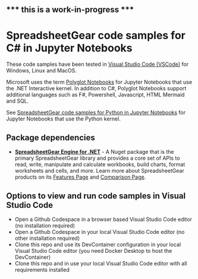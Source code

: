 ## *** this is a work-in-progress ***

# SpreadsheetGear code samples for C# in Jupyter Notebooks #

These code samples have been tested in [Visual Studio Code (VSCode)](https://code.visualstudio.com/) for Windows, Linux and MacOS.

Microsoft uses the term [Polyglot Notebooks](https://devblogs.microsoft.com/dotnet/announcing-polyglot-notebooks-harness-the-power-of-multilanguage-notebooks-in-visual-studio-code/) for Jupyter Notebooks that use the .NET Interactive kernel. In addition to C#, Polyglot Notebooks support additional languages such as F#, Powershell, Javascript, HTML Mermaid and SQL. 

See [SpreadsheetGear code samples for Python in Jupyter Notebooks](https://github.com/tracktownsoftware/SpreadsheetGearCodeSamples_JupyterPython) for Jupyter Notebooks that use the Python kernel. 

## Package dependencies ##
*   **[SpreadsheetGear Engine for .NET](https://www.nuget.org/packages/SpreadsheetGear/9.1.44-beta)** - A Nuget package that is the primary SpreadsheetGear library and provides a core set of APIs to read, write, manipulate and calculate workbooks, build charts, format worksheets and cells, and more. Learn more about SpreadsheetGear products on its [Features Page](https://www.spreadsheetgear.com/Products/Features) and [Comparison Page](https://www.spreadsheetgear.com/Products/Compare).

## Options to view and run code samples in Visual Studio Code ##
- Open a Github Codespace in a browser based Visual Studio Code editor (no installation required)
- Open a Github Codespace in your local Visual Studio Code editor (no other installation required) 
- Clone this repo and use its DevContainer configuration in your local Visual Studio Code editor (you need Docker Desktop to host the DevContainer)
- Clone this repo and in use your local Visual Studio Code editor with all requirements installed

